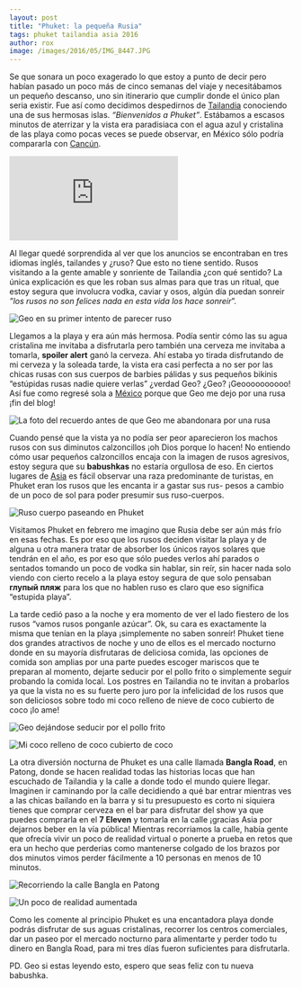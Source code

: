 ```yaml
---
layout: post
title: "Phuket: la pequeña Rusia"
tags: phuket tailandia asia 2016
author: rox
image: /images/2016/05/IMG_8447.JPG
---
```


Se que sonara un poco exagerado lo que estoy a punto de decir pero habían pasado un poco más de cinco semanas del viaje y necesitábamos un pequeño descanso, uno sin itinerario que cumplir donde el único plan seria existir. Fue así como decidimos despedirnos de [Tailandia](/tag/tailandia/) conociendo una de sus hermosas islas. *“Bienvenidos a Phuket”*. Estábamos a escasos minutos de aterrizar y la vista era paradisiaca con el agua azul y cristalina de las playa como pocas veces se puede observar, en México sólo podría compararla con [Cancún](/tag/cancun).

<div class="embed-responsive embed-responsive-16by9">
<iframe class="embed-responsive-item"  src="https://www.youtube.com/embed/25wYWDU67aI" frameborder="0" allowfullscreen></iframe>
</div>

Al llegar quedé sorprendida al ver que los anuncios se encontraban en tres idiomas inglés, tailandes y ¿ruso? Que esto no tiene sentido. Rusos visitando a la gente amable y sonriente de Tailandia ¿con qué sentido? La única explicación es que les  roban sus almas para que tras un ritual, que estoy segura que involucra vodka, caviar y osos, algún día puedan sonreir *”los rusos no son felices nada en esta vida los hace sonreir*”.

![Geo en su primer intento de parecer ruso](/images/2016/05/IMG_8420.JPG)

Llegamos a la playa y era aún más hermosa. Podía sentir cómo las su agua cristalina me invitaba a disfrutarla pero también una cerveza me invitaba a tomarla, **spoiler alert** ganó la cerveza. Ahí estaba yo tirada disfrutando de mi cerveza y la soleada tarde, la vista era casi perfecta a no ser por las chicas rusas con sus cuerpos de barbies pálidas y sus pequeños bikinis “estúpidas rusas nadie quiere verlas” ¿verdad Geo? ¿Geo? ¡Geoooooooooo!  Así fue como regresé sola a [México](/tag/mexico) porque que Geo me dejo por una rusa ¡fin del blog!

![La foto del recuerdo antes de que Geo me abandonara por una rusa](/images/2016/05/IMG_8382.JPG)

Cuando pensé que la vista ya no podía ser peor aparecieron los machos rusos con sus diminutos calzoncillos ¡oh Dios porque lo hacen! No entiendo cómo usar pequeños calzoncillos encaja con la imagen de rusos agresivos, estoy segura que su **babushkas** no estaría orgullosa de eso. En ciertos lugares de [Asia](/tag/asia/) es fácil observar una raza predominante de turistas, en Phuket eran los rusos que les encanta ir a gastar sus rus- pesos a cambio de un poco de sol para poder presumir sus ruso-cuerpos.

![Ruso cuerpo paseando en Phuket](/images/2016/05/IMG_8436.JPG)

Visitamos Phuket en febrero me imagino que Rusia debe ser aún más frío en esas fechas. Es por eso que los rusos deciden visitar la playa y de alguna u otra manera tratar de absorber los únicos rayos solares que tendrán en el año, es por eso que sólo puedes verlos ahí parados o sentados tomando un poco de vodka sin hablar, sin reír, sin hacer nada solo viendo con cierto recelo a la playa estoy segura de que solo pensaban **глупый пляж** para los que no hablen ruso es claro que eso significa “estupida playa”.

La tarde cedió paso a la noche y era momento de ver el lado fiestero de los rusos “vamos rusos ponganle azúcar”. Ok, su cara es exactamente la misma que tenían en la playa ¡simplemente no saben sonreír! Phuket tiene dos grandes atractivos de noche y uno de ellos es el mercado nocturno donde en su mayoría disfrutaras de deliciosa comida, las opciones de comida son amplias por una parte puedes escoger mariscos que te preparan al momento, dejarte seducir por el pollo frito o simplemente seguir probando la comida local. Los postres en Tailandia no te invitan a probarlos ya que la vista no es su fuerte pero juro por la infelicidad de los rusos que son deliciosos sobre todo mi coco relleno de nieve de coco cubierto de coco ¡lo ame!

![Geo dejándose seducir por el pollo frito](/images/2016/05/IMG_8426.JPG)

![Mi coco relleno de coco cubierto de coco](/images/2016/05/IMG_8481.JPG)

La otra diversión nocturna de Phuket es una calle llamada **Bangla Road**, en Patong, donde se hacen realidad todas las historias locas que han escuchado de Tailandia y la calle a donde todo el mundo quiere llegar. Imaginen ir caminando por la calle decidiendo a qué bar entrar mientras ves a las chicas bailando en la barra y si tu presupuesto es corto ni siquiera tienes que comprar cerveza en el bar para disfrutar del show ya que puedes comprarla en el **7 Eleven** y tomarla en la calle ¡gracias Asia por dejarnos beber en la vía pública! Mientras recorriamos la calle, había gente que ofrecía vivir un poco de realidad virtual o ponerte a prueba en retos que era un hecho que perderias como mantenerse colgado de los brazos por dos minutos vimos perder fácilmente a 10 personas en menos de 10 minutos.

![Recorriendo la calle Bangla en Patong](/images/2016/05/IMG_8503.JPG)

![Un poco de realidad aumentada](/images/2016/05/IMG_8495.JPG)

Como les comente al principio Phuket es una encantadora playa donde podrás disfrutar de sus aguas cristalinas, recorrer los centros comerciales, dar un paseo por el mercado nocturno para alimentarte y perder todo tu dinero en Bangla Road, para mi tres días fueron suficientes para disfrutarla. 

PD. Geo si estas leyendo esto, espero que seas feliz con tu nueva babushka.
